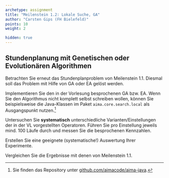 ```yaml
---
archetype: assignment
title: "Meilenstein 1.2: Lokale Suche, GA"
author: "Carsten Gips (FH Bielefeld)"
points: 10
weight: 2

hidden: true
---
```




## Stundenplanung mit Genetischen oder Evolutionären Algorithmen

Betrachten Sie erneut das Stundenplanproblem von Meilenstein 1.1. Diesmal soll das
Problem mit Hilfe von GA oder EA gelöst werden.

Implementieren Sie den in der Vorlesung besprochenen GA bzw. EA. Wenn Sie den
Algorithmus nicht komplett selbst schreiben wollen, können Sie beispielsweise
die Java-Klassen im Paket `aima.core.search.local` als Ausgangspunkt nutzen.[^code]

Untersuchen Sie **systematisch** unterschiedliche Varianten/Einstellungen der
in der VL vorgestellten Operatoren. Führen Sie pro Einstellung jeweils mind.
100 Läufe durch und messen Sie die besprochenen Kennzahlen.

Erstellen Sie eine geeignete (systematische!) Auswertung Ihrer Experimente.

Vergleichen Sie die Ergebnisse mit denen von Meilenstein 1.1.



[^code]: Sie finden das Repository unter
[github.com/aimacode/aima-java](https://github.com/aimacode/aima-java).
